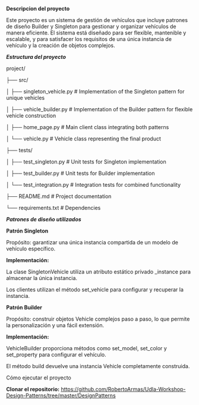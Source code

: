 **Descripcion del proyecto**

Este proyecto es un sistema de gestión de vehículos que incluye patrones de diseño Builder y Singleton para gestionar y organizar vehículos de manera eficiente. El sistema está diseñado para ser flexible, mantenible y escalable, y para satisfacer los requisitos de una única instancia de vehículo y la creación de objetos complejos.

***Estructura del proyecto***

project/ 

├── src/ 

│ ├── singleton_vehicle.py # Implementation of the Singleton pattern for unique vehicles 

│ ├── vehicle_builder.py # Implementation of the Builder pattern for flexible vehicle construction 

│ ├── home_page.py # Main client class integrating both patterns 

│ └── vehicle.py # Vehicle class representing the final product 

├── tests/ 

│ ├── test_singleton.py # Unit tests for Singleton implementation 

│ ├── test_builder.py # Unit tests for Builder implementation 

│ └── test_integration.py # Integration tests for combined functionality 

├── README.md # Project documentation 

└── requirements.txt # Dependencies

***Patrones de diseño utilizados***

**Patrón Singleton**

Propósito: garantizar una única instancia compartida de un modelo de vehículo específico.

**Implementación:**

La clase SingletonVehicle utiliza un atributo estático privado _instance para almacenar la única instancia.

Los clientes utilizan el método set_vehicle para configurar y recuperar la instancia.

**Patrón Builder**

Propósito: construir objetos Vehicle complejos paso a paso, lo que permite la personalización y una fácil extensión.

**Implementación:**

VehicleBuilder proporciona métodos como set_model, set_color y set_property para configurar el vehículo.

El método build devuelve una instancia Vehicle completamente construida.

Cómo ejecutar el proyecto

**Clonar el repositorio:**
https://github.com/RobertoArmas/Udla-Workshop-Design-Patterns/tree/master/DesignPatterns
